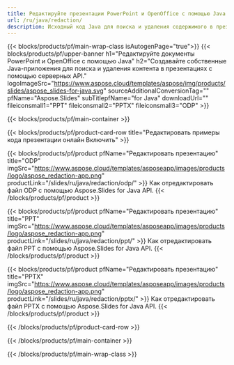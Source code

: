 ```yaml
---
title: Редактируйте презентации PowerPoint и OpenOffice с помощью Java
url: /ru/java/redaction/
description: Исходный код Java для поиска и удаления содержимого в презентациях PowerPoint и OpenOffice™
---
```


{{< blocks/products/pf/main-wrap-class isAutogenPage="true">}}
{{< blocks/products/pf/upper-banner h1="Редактируйте документы PowerPoint и OpenOffice с помощью Java" h2="Создавайте собственные Java-приложения для поиска и удаления контента в презентациях с помощью серверных API." logoImageSrc="https://www.aspose.cloud/templates/aspose/img/products/slides/aspose_slides-for-java.svg" sourceAdditionalConversionTag="" pfName="Aspose.Slides" subTitlepfName="for Java" downloadUrl="" fileiconsmall1="PPT" fileiconsmall2="PPTX" fileiconsmall3="ODP" >}}

{{< blocks/products/pf/main-container >}}

{{< blocks/products/pf/product-card-row title="Редактировать примеры кода презентации онлайн Включить" >}}

{{< blocks/products/pf/product pfName="Редактировать презентацию" title="ODP" imgSrc="https://www.aspose.cloud/templates/asposeapp/images/products/logo/aspose_redaction-app.png" productLink="/slides/ru/java/redaction/odp/" >}}
Как отредактировать файл ODP с помощью Aspose.Slides for Java API.
{{< /blocks/products/pf/product >}}

{{< blocks/products/pf/product pfName="Редактировать презентацию" title="PPT" imgSrc="https://www.aspose.cloud/templates/asposeapp/images/products/logo/aspose_redaction-app.png" productLink="/slides/ru/java/redaction/ppt/" >}}
Как отредактировать файл PPT с помощью Aspose.Slides for Java API.
{{< /blocks/products/pf/product >}}

{{< blocks/products/pf/product pfName="Редактировать презентацию" title="PPTX" imgSrc="https://www.aspose.cloud/templates/asposeapp/images/products/logo/aspose_redaction-app.png" productLink="/slides/ru/java/redaction/pptx/" >}}
Как отредактировать файл PPTX с помощью Aspose.Slides for Java API.
{{< /blocks/products/pf/product >}}



{{< /blocks/products/pf/product-card-row >}}

{{< /blocks/products/pf/main-container >}}
    
{{< /blocks/products/pf/main-wrap-class >}}
